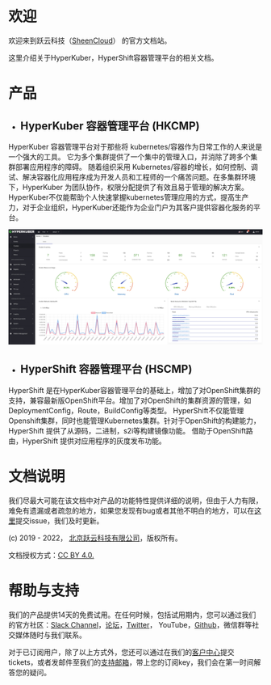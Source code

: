 # 欢迎

欢迎来到跃云科技（[SheenCloud](https://sheencloud.com)） 的官方文档站。

这里介绍关于HyperKuber，HyperShift容器管理平台的相关文档。


# 产品

+ ## HyperKuber 容器管理平台 (HKCMP)

HyperKuber 容器管理平台对于那些将 kubernetes/容器作为日常工作的人来说是一个强大的工具。 它为多个集群提供了一个集中的管理入口，并消除了跨多个集群部署应用程序的障碍。 随着组织采用 Kubernetes/容器的增长，如何控制、调试、解决容器化应用程序成为开发人员和工程师的一个痛苦问题。在多集群环境下，HyperKuber 为团队协作，权限分配提供了有效且易于管理的解决方案。HyperKuber不仅能帮助个人快速掌握kubernetes管理应用的方式，提高生产力，对于企业组织，HyperKuber还能作为企业门户为其客户提供容器化服务的平台。

![overview](/assets/images/overview.jpg)

+ ## HyperShift 容器管理平台 (HSCMP)


HyperShift 是在HyperKuber容器管理平台的基础上，增加了对OpenShift集群的支持，兼容最新版OpenShift平台。增加了对OpenShift的集群资源的管理，如DeploymentConfig，Route，BuildConfig等类型。 HyperShift不仅能管理Openshift集群，同时也能管理Kubernetes集群。针对于OpenShift的构建能力，HyperShift 提供了从源码，二进制，s2i等构建镜像功能。 借助于OpenShift路由，HyperShift 提供对应用程序的灰度发布功能。



# 文档说明

我们尽最大可能在该文档中对产品的功能特性提供详细的说明，但由于人力有限，难免有遗漏或者疏忽的地方，如果您发现有bug或者其他不明白的地方，可以在[这里](https://github.com/sheencloud/sheencloud.github.io/issues)提交issue，我们及时更新。

(c) 2019 - 2022， [北京跃云科技有限公司](https://sheencloud.com)，版权所有。

文档授权方式：[CC BY 4.0.](https://creativecommons.org/licenses/by/4.0/)


# 帮助与支持

我们的产品提供14天的免费试用。在任何时候，包括试用期内，您可以通过我们的官方社区：[Slack Channel](https://sheencloud-workspace.slack.com)，[论坛](https://forum.sheencloud.com)，[Twitter](https://twitter.com/sheen_cloud)， YouTube，[Github](https://github.com/sheencloud)，微信群等社交媒体随时与我们联系。

对于已订阅用户，除了以上方式外，您还可以通过在我们的[客户中心](https://accounts.sheencloud.com)提交tickets，或者发邮件至我们的[支持邮箱](mailto:support@sheencloud.com)，带上您的订阅key，我们会在第一时间解答您的疑问。
